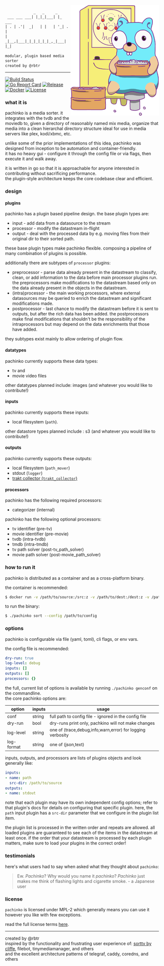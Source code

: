 <img align="right" width="290px" src=gopher.png>

```text
             _   _     _       
 ___ ___ ___| |_|_|___| |_ ___ 
| . | .'|  _|   | |   | '_| . |
|  _|__,|___|_|_|_|_|_|_,_|___|
|_|

modular, plugin based media sorter  
created by @rbtr  
```
---

[![Build Status](https://cloud.drone.io/api/badges/rbtr/pachinko/status.svg)](https://cloud.drone.io/rbtr/pachinko)
[![Go Report Card](https://goreportcard.com/badge/github.com/rbtr/pachinko)](https://goreportcard.com/report/github.com/rbtr/pachinko)
[![Release](https://img.shields.io/github/release/rbtr/pachinko.svg)](https://github.com/rbtr/pachinko/releases/latest)
[![Docker](https://img.shields.io/docker/pulls/rbtr/pachinko)](https://hub.docker.com/r/rbtr/pachinko)
[![License](https://img.shields.io/github/license/rbtr/pachinko)](/LICENSE)


### what it is
pachinko is a media sorter. it integrates with the tvdb and the moviedb to, given a directory of reasonably named mix media, organize that media into a clean hierarchal directory structure ideal for use in media servers like plex, kodi/xbmc, etc.

unlike some of the prior implementations of this idea, pachinko was designed from inception to be automation and container-friendly.  
it has no heavy gui - configure it through the config file or via flags, then execute it and walk away.

it is written in go so that it is approachable for anyone interested in contributing without sacrificing performance.  
the plugin-style architecture keeps the core codebase clear and efficient.

### design

#### plugins
pachinko has a plugin based pipeline design. the base plugin types are:
- input - add data from a datasource to the stream
- processor - modify the datastream in-flight
- output - deal with the processed data by e.g. moving files from their original dir to their sorted path.

these base plugin types make pachinko flexible. composing a pipeline of many combination of plugins is possible.

additionally there are subtypes of `processor` plugins:
- preprocessor - parse data already present in the datastream to classify, clean, or add information to the data before main processor plugins run. the preprocessors make modifications to the datastream based only on the data already present in the objects in the datastream.
- (intra)processor - the main working processors, where external datasources may be queried to enrich the datastream and significant modifications made. 
- postprocessor - last chance to modify the datastream before it is sent to outputs, but after the rich data has been added. the postprocessors make final modifications that shouldn't be the responsibility of the intraprocessors but may depend on the data enrichments that those have added.

they subtypes exist mainly to allow ordering of plugin flow. 

#### datatypes
pachinko currently supports these data types: 
- tv and 
- movie video files

other datatypes planned include: images (and whatever you would like to contribute!)

#### inputs
pachinko currently supports these inputs: 
- local filesystem (`path`). 

other datastore types planned include : s3 (and whatever you would like to contribute!)

#### outputs
pachinko currently supports these outputs:
- local filesystem (`path_mover`)
- stdout (`logger`)
- [trakt collector (`trakt_collector`)](docs/plugins/outputs/trakt.md)

#### processors
pachinko has the following required processors:
- categorizer (internal) 

pachinko has the following optional processors:
- tv identifier (pre-tv)
- movie identifier (pre-movie)
- tvdb (intra-tvdb)
- tmdb (intra-tmdb)
- tv path solver (post-tv_path_solver)
- movie path solver (post-movie_path_solver)

### how to run it
pachinko is distributed as a container and as a cross-platform binary.  

the container is recommended:
```bash
$ docker run -v /path/to/source:/src:z -v /path/to/dest:/dest:z -v /path/to/cfg:/cfg rbtr/pachinko:latest --config /cfg
```

to run the binary:
```bash
$ ./pachinko sort --config /path/to/config
```

### options
pachinko is configurable via file (yaml, toml), cli flags, or env vars.

the config file is recommended:
```yaml
dry-run: true
log-level: debug
inputs: []
outputs: []
processors: {}
```

the full, current list of options is available by running `./pachinko genconf` on the commandline.  
the core pachinko options are:

| option | inputs | usage |
| - | - | - |
| conf | string | full path to config file - ignored in the config file | 
| dry-run | bool | dry-runs print only, pachkino will not make changes |
| log-level | string | one of (trace,debug,info,warn,error) for logging verbosity |
| log-format | string | one of (json,text) | 


inputs, outputs, and processors are lists of plugins objects and look generally like:

```yaml
inputs:
- name: path
  src-dir: /path/to/source
outputs:
- name: stdout
```

note that each plugin may have its own independent config options; refer to that plugin's docs for details on configuring that specific plugin. here, the `path` input plugin has a `src-dir` parameter that we configure in the plugin list item.

the plugin list is processed in the written order and repeats are allowed. all loaded plugins are guaranteed to see each of the items in the datastream at least once. if the order that your datastream is processed by each plugin matters, make sure to load your plugins in the correct order!


### testimonials

here's what users had to say when asked what they thought about `pachinko`:

> Ew. _Pachinko_? Why would you name it _pachinko_? _Pachinko_ just makes me think of flashing lights and cigarette smoke. - a Japanese user

### license

`pachinko` is licensed under MPL-2 which generally means you can use it however you like with few exceptions.  

read the full license terms [here](https://www.mozilla.org/en-US/MPL/2.0/FAQ/).  

---

created by @rbtr  
inspired by the functionality and frustrating user experience of: [sorttv by cliffe](https://sourceforge.net/projects/sorttv/), filebot, tinymediamanager, and others  
and the excellent architecture patterns of telegraf, caddy, coredns, and others
